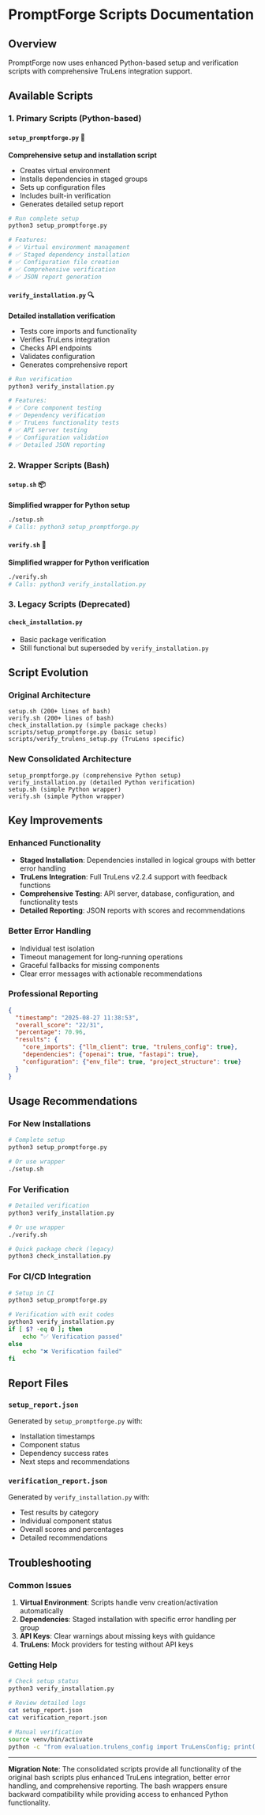 # PromptForge Scripts Documentation

## Overview
PromptForge now uses enhanced Python-based setup and verification scripts with comprehensive TruLens integration support.

## Available Scripts

### 1. Primary Scripts (Python-based)

#### `setup_promptforge.py` 🚀
**Comprehensive setup and installation script**
- Creates virtual environment
- Installs dependencies in staged groups
- Sets up configuration files
- Includes built-in verification
- Generates detailed setup report

```bash
# Run complete setup
python3 setup_promptforge.py

# Features:
# ✅ Virtual environment management
# ✅ Staged dependency installation
# ✅ Configuration file creation
# ✅ Comprehensive verification
# ✅ JSON report generation
```

#### `verify_installation.py` 🔍
**Detailed installation verification**
- Tests core imports and functionality
- Verifies TruLens integration
- Checks API endpoints
- Validates configuration
- Generates comprehensive report

```bash
# Run verification
python3 verify_installation.py

# Features:
# ✅ Core component testing
# ✅ Dependency verification
# ✅ TruLens functionality tests
# ✅ API server testing
# ✅ Configuration validation
# ✅ Detailed JSON reporting
```

### 2. Wrapper Scripts (Bash)

#### `setup.sh` 📦
**Simplified wrapper for Python setup**
```bash
./setup.sh
# Calls: python3 setup_promptforge.py
```

#### `verify.sh` 🧪
**Simplified wrapper for Python verification**
```bash
./verify.sh
# Calls: python3 verify_installation.py
```

### 3. Legacy Scripts (Deprecated)

#### `check_installation.py`
- Basic package verification
- Still functional but superseded by `verify_installation.py`

## Script Evolution

### Original Architecture
```
setup.sh (200+ lines of bash)
verify.sh (200+ lines of bash)
check_installation.py (simple package checks)
scripts/setup_promptforge.py (basic setup)
scripts/verify_trulens_setup.py (TruLens specific)
```

### New Consolidated Architecture
```
setup_promptforge.py (comprehensive Python setup)
verify_installation.py (detailed Python verification)
setup.sh (simple Python wrapper)
verify.sh (simple Python wrapper)
```

## Key Improvements

### Enhanced Functionality
- **Staged Installation**: Dependencies installed in logical groups with better error handling
- **TruLens Integration**: Full TruLens v2.2.4 support with feedback functions
- **Comprehensive Testing**: API server, database, configuration, and functionality tests
- **Detailed Reporting**: JSON reports with scores and recommendations

### Better Error Handling
- Individual test isolation
- Timeout management for long-running operations
- Graceful fallbacks for missing components
- Clear error messages with actionable recommendations

### Professional Reporting
```json
{
  "timestamp": "2025-08-27 11:38:53",
  "overall_score": "22/31",
  "percentage": 70.96,
  "results": {
    "core_imports": {"llm_client": true, "trulens_config": true},
    "dependencies": {"openai": true, "fastapi": true},
    "configuration": {"env_file": true, "project_structure": true}
  }
}
```

## Usage Recommendations

### For New Installations
```bash
# Complete setup
python3 setup_promptforge.py

# Or use wrapper
./setup.sh
```

### For Verification
```bash
# Detailed verification
python3 verify_installation.py

# Or use wrapper  
./verify.sh

# Quick package check (legacy)
python3 check_installation.py
```

### For CI/CD Integration
```bash
# Setup in CI
python3 setup_promptforge.py

# Verification with exit codes
python3 verify_installation.py
if [ $? -eq 0 ]; then
    echo "✅ Verification passed"
else
    echo "❌ Verification failed"
fi
```

## Report Files

### `setup_report.json`
Generated by `setup_promptforge.py` with:
- Installation timestamps
- Component status
- Dependency success rates
- Next steps and recommendations

### `verification_report.json`
Generated by `verify_installation.py` with:
- Test results by category
- Individual component status
- Overall scores and percentages
- Detailed recommendations

## Troubleshooting

### Common Issues

1. **Virtual Environment**: Scripts handle venv creation/activation automatically
2. **Dependencies**: Staged installation with specific error handling per group
3. **API Keys**: Clear warnings about missing keys with guidance
4. **TruLens**: Mock providers for testing without API keys

### Getting Help

```bash
# Check setup status
python3 verify_installation.py

# Review detailed logs
cat setup_report.json
cat verification_report.json

# Manual verification
source venv/bin/activate
python -c "from evaluation.trulens_config import TruLensConfig; print('✅ TruLens OK')"
```

---

**Migration Note**: The consolidated scripts provide all functionality of the original bash scripts plus enhanced TruLens integration, better error handling, and comprehensive reporting. The bash wrappers ensure backward compatibility while providing access to enhanced Python functionality.